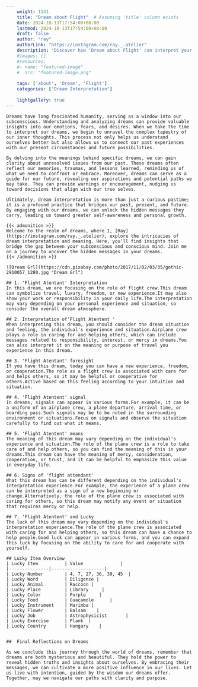 ```yaml
---
    weight: 1141
    title: "Dream about Flight"  # Assuming 'title' column exists
    date: 2024-10-13T17:54:00+08:00
    lastmod: 2024-10-13T17:54:00+08:00
    draft: false
    author: "ray"
    authorLink: "https://instagram.com/ray._.atelier"
    description: "Discover how 'Dream about Flight' can interpret your future and uncover its significant meanings in your life."
    #images: []
    #resources:
    #- name: "featured-image"
    #  src: "featured-image.png"
    
    tags: ['about', 'Dream', 'Flight']
    categories: ["Dream Interpretation"]
    
    lightgallery: true
---
```

    
    Dreams have long fascinated humanity, serving as a window into our subconscious. Understanding and analyzing dreams can provide valuable insights into our emotions, fears, and desires. When we take the time to interpret our dreams, we begin to unravel the complex tapestry of our inner thoughts. This process not only helps us understand ourselves better but also allows us to connect our past experiences with our present circumstances and future possibilities.
    
    By delving into the meanings behind specific dreams, we can gain clarity about unresolved issues from our past. These dreams often reflect our memories, traumas, and lessons learned, reminding us of what we need to confront or embrace. Moreover, dreams can serve as a guide for our future, revealing our aspirations and potential paths we may take. They can provide warnings or encouragement, nudging us toward decisions that align with our true selves.
    
    Ultimately, dream interpretation is more than just a curious pastime; it is a profound practice that bridges our past, present, and future. By engaging with our dreams, we can unlock the hidden messages they carry, leading us toward greater self-awareness and personal growth.
    
    {{< admonition >}}
    Welcome to the realm of dreams, where I, [Ray](https://instagram.com/ray._.atelier), explore the intricacies of dream interpretation and meaning. Here, you’ll find insights that bridge the gap between your subconscious and conscious mind. Join me on a journey to uncover the hidden messages in your dreams.
    {{< /admonition >}}
    
    ![Dream Grl](https://cdn.pixabay.com/photo/2017/11/02/03/35/gothic-2910057_1280.jpg "Dream Grl")
    
    ## 1. 'Flight Atentant' Interpretation
    In this dream, we are focusing on the role of flight crew.This dream can symbolize travel, luxury, freedom, or new experience.It may also show your work or responsibility in your daily life.The interpretation may vary depending on your personal experience and situation, so consider the overall dream atmosphere.
    
    ## 2. Interpretation of'Flight Atentent '
    When interpreting this dream, you should consider the dream situation and feeling, the individual's experience and situation.Airplane crew plays a role in caring for and helping others, which can include messages related to responsibility, interest, or mercy in dreams.You can also interpret it on the meaning or purpose of travel you experience in this dream.
    
    ## 3. 'Flight Atentant' foresight
    If you have this dream, today you can have a new experience, freedom, or cooperation.The role as a flight crew is associated with care for and helps others, so it may be helpful or cooperative for others.Active based on this feeling according to your intuition and situation.
    
    ## 4. 'Flight Atentent' signal
    In dreams, signals can appear in various forms.For example, it can be a uniform of an airplane crew, a plane departure, arrival time, or boarding pass.Such signals may be to be noted in the surrounding environment or situations.Focus on signals and observe the situation carefully to find out what it means.
    
    ## 5. 'Flight Atentent' means
    The meaning of this dream may vary depending on the individual's experience and situation.The role of the plane crew is a role to take care of and help others, so you can find the meaning of this in your dreams.This dream can have the meaning of mercy, consideration, cooperation, or trust, and it can be helpful to emphasize this value in everyday life.
    
    ## 6. Signs of 'flight attendant'
    What this dream has can be different depending on the individual's interpretation experience.For example, the experience of a plane crew can be interpreted as a sign of a new beginning or change.Alternatively, the role of the plane crew is associated with caring for others, so this dream may notify any event or situation that requires mercy or help.
    
    ## 7. 'Flight Atentent' and Lucky
    The luck of this dream may vary depending on the individual's interpretation experience.The role of the plane crew is associated with caring for and helping others, so this dream can have a chance to help people.Good luck can appear in various forms, and you can expand this luck by focusing on the ability to care for and cooperate with yourself.
    
    ## Lucky Item Overview
    | Lucky Item          | Value              |
    |---------------|--------------------|
    | Lucky Number        | 4, 7, 27, 36, 39, 45  |
    | Lucky Word          | Diligence |
    | Lucky Animal        | Raccoon |
    | Lucky Place         | Library     |
    | Lucky Color         | Purple     |
    | Lucky Food          | Guacamole      |
    | Lucky Instrument    | Marimba |
    | Lucky Flower        | Balsam    |
    | Lucky Job           | Astrophysicist       |
    | Lucky Exercise      | Plank  |
    | Lucky Country       | Hungary    |
    
    
    ##  Final Reflections on Dreams
    
    As we conclude this journey through the world of dreams, remember that dreams are both mysterious and beautiful. They hold the power to reveal hidden truths and insights about ourselves. By embracing their messages, we can cultivate a more positive influence in our lives. Let us live with intention, guided by the wisdom our dreams offer. Together, may we navigate our paths with clarity and purpose.
    
